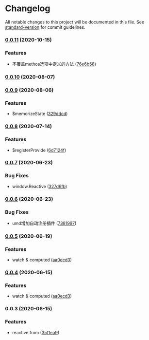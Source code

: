 # Changelog

All notable changes to this project will be documented in this file. See [standard-version](https://github.com/conventional-changelog/standard-version) for commit guidelines.

### [0.0.11](https://github.com/shayeLee/vue-class-composition/compare/v0.0.10...v0.0.11) (2020-10-15)


### Features

* 不覆盖methos选项中定义的方法 ([76e6b58](https://github.com/shayeLee/vue-class-composition/commit/76e6b585a095ed9c5e9d28132d7180eaac419f94))

### [0.0.10](https://github.com/shayeLee/vue-class-composition/compare/v0.0.9...v0.0.10) (2020-08-07)

### [0.0.9](https://github.com/shayeLee/vue-class-composition/compare/v0.0.8...v0.0.9) (2020-08-06)


### Features

* $memorizeState ([329ddcd](https://github.com/shayeLee/vue-class-composition/commit/329ddcdd4efeb3374fa881d4a39ad4044b0bfe99))

### [0.0.8](https://github.com/shayeLee/vue-class-composition/compare/v0.0.7...v0.0.8) (2020-07-14)


### Features

* $registerProvide ([6d7124f](https://github.com/shayeLee/vue-class-composition/commit/6d7124fada7b5b114573d20fa33dbe7e5c1b43ff))

### [0.0.7](https://github.com/shayeLee/vue-class-composition/compare/v0.0.6...v0.0.7) (2020-06-23)


### Bug Fixes

* window.Reactive ([327d6fb](https://github.com/shayeLee/vue-class-composition/commit/327d6fb4ffb8a2ffd226d747d43f347039d17c27))

### [0.0.6](https://github.com/shayeLee/vue-class-composition/compare/v0.0.5...v0.0.6) (2020-06-23)


### Bug Fixes

* umd增加自动注册插件 ([7381997](https://github.com/shayeLee/vue-class-composition/commit/7381997fa7b89a9689d899469e1eab89179c7d27))

### [0.0.5](https://github.com/shayeLee/vue-class-composition/compare/v0.0.3...v0.0.5) (2020-06-19)


### Features

* watch & computed ([aa0ecd3](https://github.com/shayeLee/vue-class-composition/commit/aa0ecd391bb908740e6c0d45815bd8827cf3413f))

### [0.0.4](https://github.com/shayeLee/vue-class-composition/compare/v0.0.3...v0.0.4) (2020-06-15)


### Features

* watch & computed ([aa0ecd3](https://github.com/shayeLee/vue-class-composition/commit/aa0ecd391bb908740e6c0d45815bd8827cf3413f))

### 0.0.3 (2020-06-15)


### Features

* reactive.from ([35f1ea9](https://github.com/shayeLee/vue-class-composition/commit/35f1ea9495273b1c9bd0a6e805f792f67ead7bcd))
